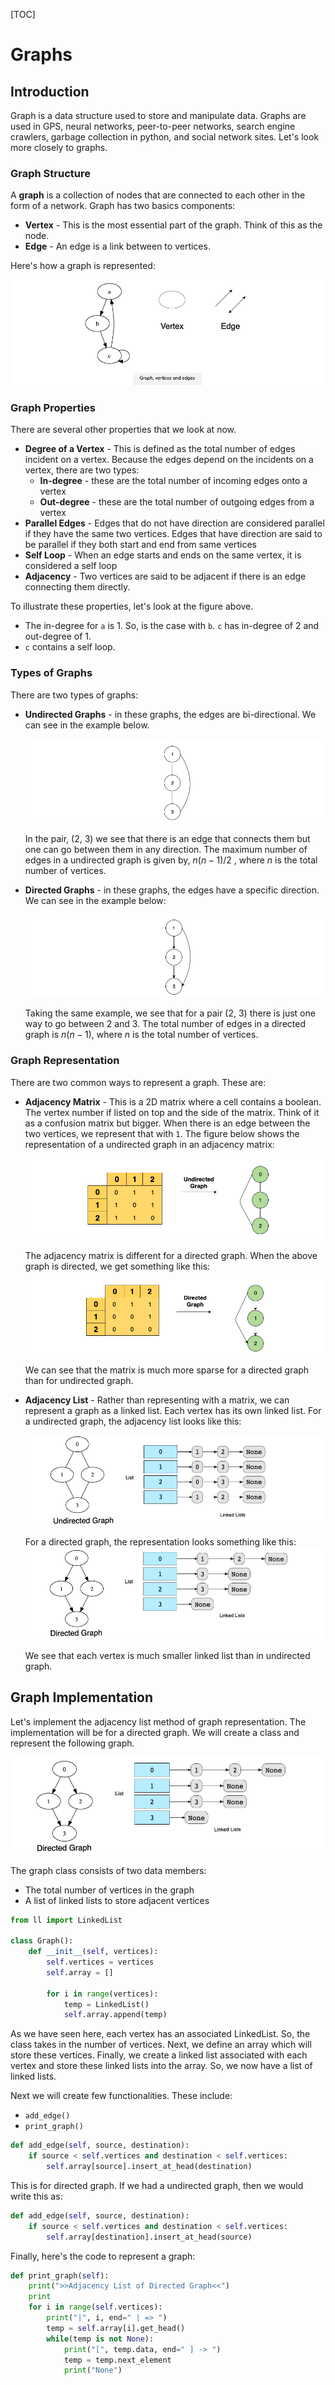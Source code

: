 [TOC]



# Graphs

## Introduction

Graph is a data structure used to store and manipulate data. Graphs are used in GPS, neural networks, peer-to-peer networks, search engine crawlers, garbage collection in python, and social network sites.  Let's look more closely to graphs. 

### Graph Structure

A **graph** is a collection of nodes that are connected to each other in the form of a network. Graph has two basics components: 

*   **Vertex** - This is the most essential part of the graph. Think of this as the node.
*   **Edge** - An edge is a link between to vertices. 

Here's how a graph is represented: 

![image-20201222131208561](Graph_notes.assets/image-20201222131208561.png)



### Graph Properties

There are several other properties that we look at now. 

*   **Degree of a Vertex** - This is defined as the total number of edges incident on a vertex. Because the edges depend on the incidents on a vertex, there are two types: 
    *   **In-degree** - these are the total number of incoming edges onto a vertex
    *   **Out-degree** - these are the total number of outgoing edges from a vertex
*   **Parallel Edges** -  Edges that do not have direction are considered parallel if they have the same two vertices. Edges that have direction are said to be parallel if they both start and end from same vertices
*   **Self Loop** - When an edge starts and ends on the same vertex, it is considered a self loop
*   **Adjacency** - Two vertices are said to be adjacent if there is an edge connecting them directly. 

To illustrate these properties, let's look at the figure above.

*   The in-degree for `a` is 1. So, is the case with `b`. `c` has in-degree of 2 and out-degree of 1. 
*   `c` contains a self loop. 

### Types of Graphs

There are two types of graphs: 

*   **Undirected Graphs** - in these graphs, the edges are bi-directional. We can see in the example below. 

    <img src="Graph_notes.assets/image-20201222133043386.png" alt="image-20201222133043386" style="zoom:80%;" />

    In the pair, (2, 3) we see that there is an edge that connects them but one can go between them in any direction. 
    The maximum number of edges in a undirected graph is given by, $n(n-1)/2$ , where $n$ is the total number of vertices.  

*   **Directed Graphs** - in these graphs, the edges have a specific direction. We can see in the example below: 

    <img src="Graph_notes.assets/image-20201222133444596.png" alt="image-20201222133444596" style="zoom:80%;" />

    Taking the same example, we see that for a pair (2, 3) there is just one way to go between 2 and 3. The total number of edges in a directed graph is $n(n-1)$, where $n$ is the total number of vertices. 

### Graph Representation

There are two common ways to represent a graph. These are: 

*   **Adjacency Matrix** - This is a 2D matrix where a cell contains a boolean. The vertex number if listed on top and the side of the matrix. Think of it as a confusion matrix but bigger. When there is an edge between the two vertices, we  represent that with `1`. The figure below shows the representation of a undirected graph in an adjacency matrix: 

    <img src="Graph_notes.assets/image-20201222134636569.png" alt="image-20201222134636569" style="zoom:80%;" />

    The adjacency matrix is different for a directed graph. When the above graph is directed, we get something like this: 

    <img src="Graph_notes.assets/image-20201222134747533.png" alt="image-20201222134747533" style="zoom:80%;" />

    We can see that the matrix is much more sparse for a directed graph than for undirected graph.
    

*   **Adjacency List** - Rather than representing with a matrix, we can represent a graph as a linked list. Each vertex has its own linked list. For a undirected graph, the adjacency list looks like this: 

    <img src="Graph_notes.assets/image-20201222135206525.png" alt="image-20201222135206525" style="zoom:80%;" />

    For a directed graph, the representation looks something like this: 
    <img src="Graph_notes.assets/image-20201222135330600.png" alt="image-20201222135330600" style="zoom:80%;" />

    

    We see that each vertex is much smaller linked list than in undirected graph. 

## Graph Implementation

Let's implement the adjacency list method of graph representation. The implementation will be for a directed graph. We will create a class and represent the following graph. 

<img src="Graph_notes.assets/image-20201222135634682.png" alt="image-20201222135634682" style="zoom:80%;" />

The graph class consists of two data members: 

*   The total number of vertices in the graph
*   A list of linked lists to store adjacent vertices

```python
from ll import LinkedList

class Graph():
    def __init__(self, vertices):
        self.vertices = vertices
        self.array = []
        
        for i in range(vertices):
            temp = LinkedList()
            self.array.append(temp)
```

As we have seen here, each vertex has an associated LinkedList. So, the class takes in the number of vertices. Next, we define an array which will store these vertices. Finally, we create a linked list associated with each vertex and store these linked lists into the array. So, we now have a list of linked lists. 

Next we will create few functionalities. These include: 

*   `add_edge()`
*   `print_graph()`

```python
def add_edge(self, source, destination):
    if source < self.vertices and destination < self.vertices:
        self.array[source].insert_at_head(destination)
```

This is for directed graph. If we had a undirected graph, then we would write this as: 

```python
def add_edge(self, source, destination):
    if source < self.vertices and destination < self.vertices:
        self.array[destination].insert_at_head(source)
```

Finally, here's the code to represent a graph: 

```python
def print_graph(self):
    print(">>Adjacency List of Directed Graph<<")
    print
    for i in range(self.vertices):
        print("|", i, end=" | => ")
        temp = self.array[i].get_head()
        while(temp is not None):
            print("[", temp.data, end=" ] -> ")
            temp = temp.next_element
            print("None")
```









